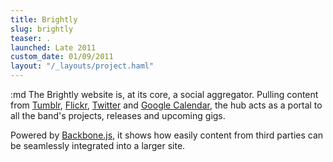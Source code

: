 ```yaml
---
title: Brightly
slug: brightly
teaser: .
launched: Late 2011
custom_date: 01/09/2011
layout: "/_layouts/project.haml"
---
```


:md
  The Brightly website is, at its core, a social aggregator. Pulling content from [Tumblr](http://tumblr.wearebrightly.com), [Flickr](http://flickr.com/wearebrightly/), [Twitter](http://twitter.com/wearebrightly) and [Google Calendar](http://gigs.wearebrightly.com/), the hub acts as a portal to all the band's projects, releases and upcoming gigs.

  Powered by [Backbone.js](http://backbonejs.org/), it shows how easily content from third parties can be seamlessly integrated into a larger site.